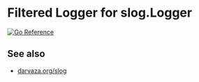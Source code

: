 # Filtered Logger for slog.Logger

[![Go Reference](https://pkg.go.dev/badge/darvaza.org/slog/handlers/filter.svg)](https://pkg.go.dev/darvaza.org/slog/handlers/filter)

## See also

* [darvaza.org/slog](https://pkg.go.dev/darvaza.org/slog)
